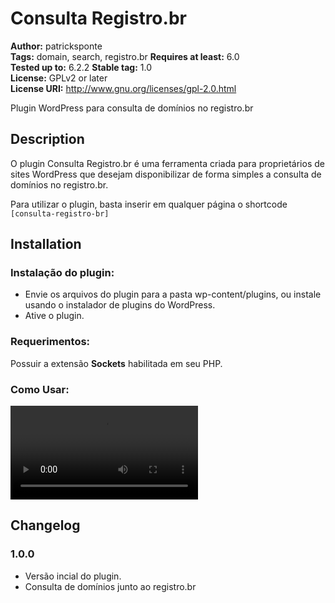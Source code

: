 # Consulta Registro.br #
**Author:** patricksponte  
**Tags:** domain, search, registro.br
**Requires at least:** 6.0  
**Tested up to:** 6.2.2 
**Stable tag:** 1.0  
**License:** GPLv2 or later  
**License URI:** http://www.gnu.org/licenses/gpl-2.0.html

Plugin WordPress para consulta de domínios no registro.br

## Description ##

O plugin Consulta Registro.br é uma ferramenta criada para proprietários de sites WordPress que desejam disponibilizar de forma simples a consulta de domínios no registro.br.

Para utilizar o plugin, basta inserir em qualquer página o shortcode <code>[consulta-registro-br]</code>

## Installation ##

### Instalação do plugin: ###

* Envie os arquivos do plugin para a pasta wp-content/plugins, ou instale usando o instalador de plugins do WordPress.
* Ative o plugin.

### Requerimentos: ###

Possuir a extensão **Sockets** habilitada em seu PHP.

### Como Usar: ###

![Alt Text](https://github.com/patricksponte/consulta-registro-br/blob/master/img/consulta-registro-br-1.webm)

## Changelog ##

### 1.0.0 ###

* Versão incial do plugin.
* Consulta de domínios junto ao registro.br
